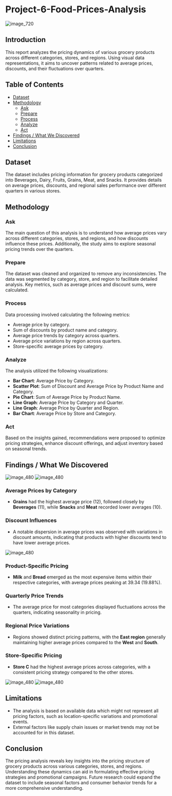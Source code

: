 # Project-6-Food-Prices-Analysis

![image_720](https://github.com/user-attachments/assets/a49625fd-c75d-4499-8788-ca18a76dd525)



## Introduction
This report analyzes the pricing dynamics of various grocery products across different categories, stores, and regions. Using visual data representations, it aims to uncover patterns related to average prices, discounts, and their fluctuations over quarters.

## Table of Contents
- [Dataset](#dataset)
- [Methodology](#methodology)
  - [Ask](#ask)
  - [Prepare](#prepare)
  - [Process](#process)
  - [Analyze](#analyze)
  - [Act](#act)
- [Findings / What We Discovered](#findings--what-we-discovered)
- [Limitations](#limitations)
- [Conclusion](#conclusion)

## Dataset
The dataset includes pricing information for grocery products categorized into Beverages, Dairy, Fruits, Grains, Meat, and Snacks. It provides details on average prices, discounts, and regional sales performance over different quarters in various stores.

## Methodology

### Ask
The main question of this analysis is to understand how average prices vary across different categories, stores, and regions, and how discounts influence these prices. Additionally, the study aims to explore seasonal pricing trends over the quarters.

### Prepare
The dataset was cleaned and organized to remove any inconsistencies. The data was segmented by category, store, and region to facilitate detailed analysis. Key metrics, such as average prices and discount sums, were calculated.

### Process
Data processing involved calculating the following metrics:
- Average price by category.
- Sum of discounts by product name and category.
- Average price trends by category across quarters.
- Average price variations by region across quarters.
- Store-specific average prices by category.

### Analyze
The analysis utilized the following visualizations:
- **Bar Chart**: Average Price by Category.
- **Scatter Plot**: Sum of Discount and Average Price by Product Name and Category.
- **Pie Chart**: Sum of Average Price by Product Name.
- **Line Graph**: Average Price by Category and Quarter.
- **Line Graph**: Average Price by Quarter and Region.
- **Bar Chart**: Average Price by Store and Category.

### Act
Based on the insights gained, recommendations were proposed to optimize pricing strategies, enhance discount offerings, and adjust inventory based on seasonal trends.

## Findings / What We Discovered

![image_480](https://github.com/user-attachments/assets/a3dd7271-7369-486f-b01f-7bd103989cc9)
![image_480](https://github.com/user-attachments/assets/d82026cf-1358-4026-bd73-78cc22a8da53)

### Average Prices by Category
- **Grains** had the highest average price (12), followed closely by **Beverages** (11), while **Snacks** and **Meat** recorded lower averages (10).

### Discount Influences
- A notable dispersion in average prices was observed with variations in discount amounts, indicating that products with higher discounts tend to have lower average prices.
  
![image_480](https://github.com/user-attachments/assets/47626eb3-92e2-471c-8185-6c8ba6e01e70)


### Product-Specific Pricing
- **Milk** and **Bread** emerged as the most expensive items within their respective categories, with average prices peaking at 39.34 (19.88%).

### Quarterly Price Trends
- The average price for most categories displayed fluctuations across the quarters, indicating seasonality in pricing.

### Regional Price Variations
- Regions showed distinct pricing patterns, with the **East region** generally maintaining higher average prices compared to the **West** and **South**.

### Store-Specific Pricing
- **Store C** had the highest average prices across categories, with a consistent pricing strategy compared to the other stores.
  
![image_480](https://github.com/user-attachments/assets/61ad6c09-5f21-4976-bf9b-fc00e7bdea75)
![image_480](https://github.com/user-attachments/assets/33716919-b0f5-4545-b6bc-a89be1062ee4)

## Limitations
- The analysis is based on available data which might not represent all pricing factors, such as location-specific variations and promotional events.
- External factors like supply chain issues or market trends may not be accounted for in this dataset.

## Conclusion
The pricing analysis reveals key insights into the pricing structure of grocery products across various categories, stores, and regions. Understanding these dynamics can aid in formulating effective pricing strategies and promotional campaigns. Future research could expand the dataset to include seasonal factors and consumer behavior trends for a more comprehensive understanding.
